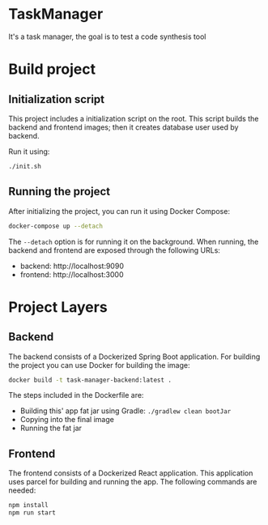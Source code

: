 # TaskManager
It's a task manager, the goal is to test a code synthesis tool

# Build project

## Initialization script
This project includes a initialization script on the root. This script builds the backend and frontend images;
then it creates database user used by backend.

Run it using:
```bash
./init.sh
```

## Running the project
After initializing the project, you can run it using Docker Compose:
```bash
docker-compose up --detach
```
The `--detach` option is for running it on the background. When running, the backend and frontend are exposed through
the following URLs:
- backend: http://localhost:9090
- frontend: http://localhost:3000


# Project Layers

## Backend
The backend consists of a Dockerized Spring Boot application. For building the project you can use Docker for building
the image:
```bash
docker build -t task-manager-backend:latest .
```

The steps included in the Dockerfile are:
- Building this' app fat jar using Gradle: `./gradlew clean bootJar`
- Copying into the final image
- Running the fat jar

## Frontend
The frontend consists of a Dockerized React application. This application uses parcel for building and running
the app. The following commands are needed:
```bash
npm install
npm run start
```
